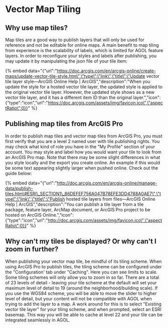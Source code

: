 # Vector Map Tiling

## Why use map tiles?

Map tiles are a good way to publish layers that will only be used for reference and not be editable for online maps. A main benefit to map tiling from experience is the scalability of labels, which is limited for AGOL feature layers. In order to reconfigure your styles and labels after publishing, you may update it by manipulating the json file of your tile item: 

{% embed data="{\"url\":\"https://doc.arcgis.com/en/arcgis-online/create-maps/update-vector-tile-style.htm\",\"type\":\"link\",\"title\":\"Update vector tile layer style—ArcGIS Online Help \| ArcGIS\",\"description\":\"When you update the style for a hosted vector tile layer, the updated style is applied to the original vector tile layer.   However, the updated style shows as a new vector tile layer, and it has a different item ID than the original layer.\",\"icon\":{\"type\":\"icon\",\"url\":\"https://doc.arcgis.com/assets/img/favicon.ico\",\"aspectRatio\":0}}" %}



## Publishing map tiles from ArcGIS Pro

In order to publish map tiles and vector map tiles from ArcGIS Pro, you must first verify that you are a level 2 named user with tile publishing rights. You may check what kind of role you have in the "My Profile" section of your account. You may style and label how you would want your tile to look from an ArcGIS Pro map. Note that there may be some slight differences in what you style locally and the export you create online. An example if this would be some text appearing slightly larger when pushed online. Check out the guide below:

{% embed data="{\"url\":\"http://doc.arcgis.com/en/arcgis-online/manage-data/publish-tiles.htm\#ESRI\_SECTION1\_86DEFEF756A047B78EFE3DD4788A0AE7\",\"type\":\"link\",\"title\":\"Publish hosted tile layers from files—ArcGIS Online Help \| ArcGIS\",\"description\":\"You can publish a tile layer from a tile package, feature layer,  ArcMap document, or ArcGIS Pro project to be hosted on ArcGIS Online.\",\"icon\":{\"type\":\"icon\",\"url\":\"http://doc.arcgis.com/assets/img/favicon.ico\",\"aspectRatio\":0}}" %}

## Why can't my tiles be displayed? Or why can't I zoom in further?

When publishing your vector map tile, be mindful of its tiling scheme. When using ArcGIS Pro to publish tiles, the tiling scheme can be configured under the "Configuration' tab under "Caching".  Here you can see limits to scale. Some tiling schemes will only allow you to zoom in so far. There are a total of 23 levels of detail - leaving your tile scheme at the default will set your maximum level of detail to 19 \(around the neighborhood/building scale\). If you use the WGS84 scheme, you will be able to move the slider to higher level of detail, but your content will not be compatible with AGOL when trying to add the layer to a map. A work around for this is to select "Existing vector tile layer" for your tiling scheme, and when prompted, select an ESRI basemap. This way you will be able to cache at level 22 and your tile can be integrated seamlessly in AGOL. 



